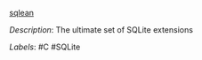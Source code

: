 [sqlean](https://github.com/nalgeon/sqlean)

*Description*: The ultimate set of SQLite extensions

*Labels*: #C #SQLite
